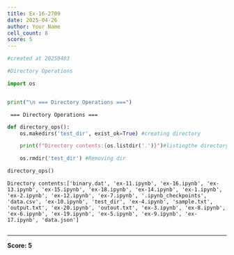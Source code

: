 ```yaml
---
title: Ex-16-2709
date: 2025-04-26
author: Your Name
cell_count: 8
score: 5
---
```


```python
#created at 20250403
```


```python
#Directory Operations
```


```python
import os
```


```python

```


```python
print("\n === Directory Operations ===")
```

    
     === Directory Operations ===



```python
def directory_ops():
    os.makedirs('test_dir', exist_ok=True) #creating directory

    print(f"Directory contents:{os.listdir('.')}")#listingthe directory contents

    os.rmdir('test_dir') #Removing dir
```


```python
directory_ops()
```

    Directory contents:['binary.dat', 'ex-11.ipynb', 'ex-16.ipynb', 'ex-13.ipynb', 'ex-15.ipynb', 'ex-18.ipynb', 'ex-14.ipynb', 'ex-1.ipynb', 'ex-2.ipynb', 'ex-12.ipynb', 'ex-7.ipynb', '.ipynb_checkpoints', 'data.csv', 'ex-10.ipynb', 'test_dir', 'ex-4.ipynb', 'sample.txt', 'output.txt', 'ex-20.ipynb', 'outout.txt', 'ex-3.ipynb', 'ex-8.ipynb', 'ex-6.ipynb', 'ex-19.ipynb', 'ex-5.ipynb', 'ex-9.ipynb', 'ex-17.ipynb', 'data.json']



```python

```


---
**Score: 5**